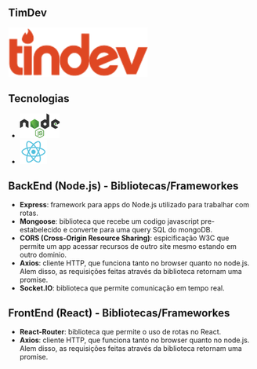 ## TimDev

<img src="./Frontend/src/assets/logo.svg" height="100px">

## Tecnologias
- <img src="./Frontend/src/assets/nodejs.logo.svg" height="50px">
- <img src="./Frontend/src/assets/react.logo.svg" height="50px">


## BackEnd (Node.js) - Bibliotecas/Frameworkes
- **Express**: framework para apps do Node.js utilizado para trabalhar com rotas.
- **Mongoose**: biblioteca que recebe um codigo javascript pre-estabelecido e converte para uma query SQL do mongoDB.
- **CORS (Cross-Origin Resource Sharing)**: espicificação W3C que permite um app acessar recursos de outro site mesmo estando em outro dominio.
- **Axios**: cliente HTTP, que funciona tanto no browser quanto no node.js. Alem disso, as requisições feitas através da biblioteca retornam uma promise.
- **Socket.IO**: biblioteca que permite comunicação em tempo real.

## FrontEnd (React) - Bibliotecas/Frameworkes
- **React-Router**: biblioteca que permite o uso de rotas no React.
- **Axios**: cliente HTTP, que funciona tanto no browser quanto no node.js. Alem disso, as requisições feitas através da biblioteca retornam uma promise.